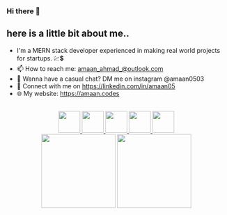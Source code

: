 ### Hi there 👋

## here is a little bit about me..
- I'm a MERN stack developer experienced in making real world projects for startups. 💹💲
- 📫 How to reach me: amaan_ahmad_@outlook.com
- 📱 Wanna have a casual chat? DM me on instagram @amaan0503
- 🤝 Connect with me on https://linkedin.com/in/amaan05
- 🌐 My website: https://amaan.codes



<p align="center">
  <br/>
  <a title="Portfolio" href="https://amaan.codes/">
    <img src="https://avatars2.githubusercontent.com/u/34341671?s=450&u=73e18d14ad731e271dcb5a16e215cc7cf626721b&v=4" width="50" height="50" />
  </a>
  <a title="DEV.to" href="https://dev.to/amaanahmad">
    <img src="https://cdn3.iconfinder.com/data/icons/logos-and-brands-adobe/512/84_Dev-512.png" width="50" height="50" />
  </a>
  <a title="Instagram" href="https://instagram.com/amaan0503">
    <img src="https://cdn4.iconfinder.com/data/icons/social-media-and-logos-11/32/Logo_Instagram-512.png" width="50" height="50" />
  </a>
  <a title="Email" href="mailto:amaan_ahmad_@outlook.com">
    <img src="https://cdn4.iconfinder.com/data/icons/social-media-and-logos-11/32/Logo_Gmail_envelope_letter_email-512.png" width="50" height="50" />
  </a>
  <a title="LinkedIn" href="https://linkedin.com/in/amaan05">
    <img src="https://cdn4.iconfinder.com/data/icons/social-media-and-logos-11/32/Logo_LinkedIn-512.png" width="50" height="50" />
  </a>
  <br/>
  <img src="https://github-readme-stats.vercel.app/api?username=amaan-ahmad1&count_private=true&show_icons=true" height="170px">
  <img src="https://github-readme-stats.vercel.app/api/top-langs/?username=amaan-ahmad1&layout=compact" height="170px">
</p>
















<!--
**amaan-ahmad/amaan-ahmad** is a ✨ _special_ ✨ repository because its `README.md` (this file) appears on your GitHub profile.

Here are some ideas to get you started:

- 🔭 I’m currently working on ...
- 🌱 I’m currently learning ...
- 👯 I’m looking to collaborate on ...
- 🤔 I’m looking for help with ...
- 💬 Ask me about ...
- 📫 How to reach me: ...
- 😄 Pronouns: ...
- ⚡ Fun fact: ...
-->
